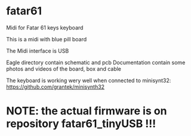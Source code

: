 # fatar61
Midi for Fatar 61 keys keyboard

This is a midi with blue pill board

The Midi interface is USB

Eagle directory contain schematic and pcb
Documentation contain some photos and videos of the board, box and cable

The keyboard is working wery well when connected to minisynt32: https://github.com/grantek/minisynth32

# NOTE: the actual firmware is on repository fatar61_tinyUSB !!!
